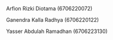 Arfion Rizki Diotama (6706220072)

Ganendra Kalla Radhya (6706220122)

Yasser Abdulah Ramadhan (6706223130)
